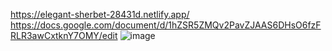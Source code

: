   https://elegant-sherbet-28431d.netlify.app/
  https://docs.google.com/document/d/1hZSR5ZMQv2PavZJAAS6DHsO6fzFRLR3awCxtknY7OMY/edit
  ![image](https://user-images.githubusercontent.com/115420097/236227286-3c372358-fc4c-4c7c-9d4c-0ed29cf70908.png)


